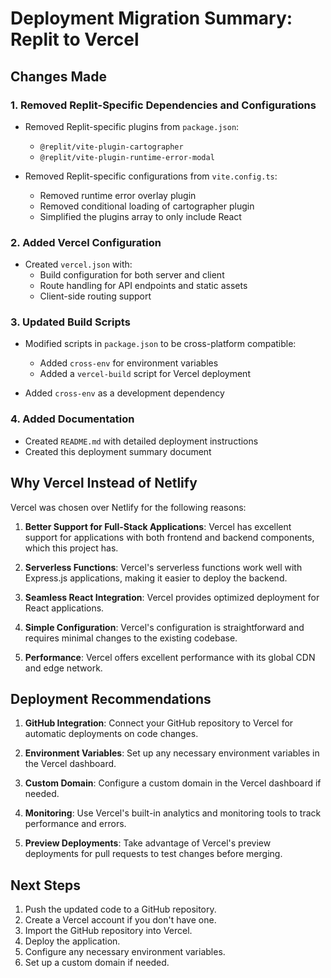 # Deployment Migration Summary: Replit to Vercel

## Changes Made

### 1. Removed Replit-Specific Dependencies and Configurations

- Removed Replit-specific plugins from `package.json`:
  - `@replit/vite-plugin-cartographer`
  - `@replit/vite-plugin-runtime-error-modal`

- Removed Replit-specific configurations from `vite.config.ts`:
  - Removed runtime error overlay plugin
  - Removed conditional loading of cartographer plugin
  - Simplified the plugins array to only include React

### 2. Added Vercel Configuration

- Created `vercel.json` with:
  - Build configuration for both server and client
  - Route handling for API endpoints and static assets
  - Client-side routing support

### 3. Updated Build Scripts

- Modified scripts in `package.json` to be cross-platform compatible:
  - Added `cross-env` for environment variables
  - Added a `vercel-build` script for Vercel deployment

- Added `cross-env` as a development dependency

### 4. Added Documentation

- Created `README.md` with detailed deployment instructions
- Created this deployment summary document

## Why Vercel Instead of Netlify

Vercel was chosen over Netlify for the following reasons:

1. **Better Support for Full-Stack Applications**: Vercel has excellent support for applications with both frontend and backend components, which this project has.

2. **Serverless Functions**: Vercel's serverless functions work well with Express.js applications, making it easier to deploy the backend.

3. **Seamless React Integration**: Vercel provides optimized deployment for React applications.

4. **Simple Configuration**: Vercel's configuration is straightforward and requires minimal changes to the existing codebase.

5. **Performance**: Vercel offers excellent performance with its global CDN and edge network.

## Deployment Recommendations

1. **GitHub Integration**: Connect your GitHub repository to Vercel for automatic deployments on code changes.

2. **Environment Variables**: Set up any necessary environment variables in the Vercel dashboard.

3. **Custom Domain**: Configure a custom domain in the Vercel dashboard if needed.

4. **Monitoring**: Use Vercel's built-in analytics and monitoring tools to track performance and errors.

5. **Preview Deployments**: Take advantage of Vercel's preview deployments for pull requests to test changes before merging.

## Next Steps

1. Push the updated code to a GitHub repository.
2. Create a Vercel account if you don't have one.
3. Import the GitHub repository into Vercel.
4. Deploy the application.
5. Configure any necessary environment variables.
6. Set up a custom domain if needed.